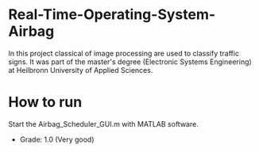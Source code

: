 # Real-Time-Operating-System-Airbag

In this project classical of image processing are used to classify traffic signs. It was part of the master's degree (Electronic Systems Engineering) at Heilbronn University of Applied Sciences.

# How to run
 Start the Airbag_Scheduler_GUI.m with MATLAB software.

 * Grade: 1.0 (Very good)
